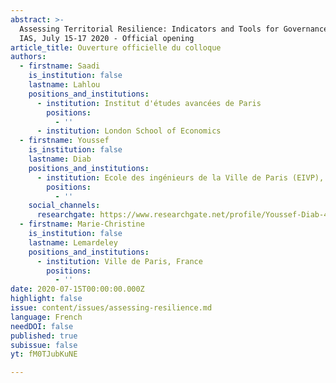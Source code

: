 ```yaml
---
abstract: >-
  Assessing Territorial Resilience: Indicators and Tools for Governance, Paris
  IAS, July 15-17 2020 - Official opening
article_title: Ouverture officielle du colloque
authors:
  - firstname: Saadi
    is_institution: false
    lastname: Lahlou
    positions_and_institutions:
      - institution: Institut d'études avancées de Paris
        positions:
          - ''
      - institution: London School of Economics
  - firstname: Youssef
    is_institution: false
    lastname: Diab
    positions_and_institutions:
      - institution: Ecole des ingénieurs de la Ville de Paris (EIVP), France
        positions:
          - ''
    social_channels:
      researchgate: https://www.researchgate.net/profile/Youssef-Diab-4
  - firstname: Marie-Christine
    is_institution: false
    lastname: Lemardeley
    positions_and_institutions:
      - institution: Ville de Paris, France
        positions:
          - ''
date: 2020-07-15T00:00:00.000Z
highlight: false
issue: content/issues/assessing-resilience.md
language: French
needDOI: false
published: true
subissue: false
yt: fM0TJubKuNE

---
```


<Youtube yt="fM0TJubKuNE" caption="Ouverture officielle"></Youtube>